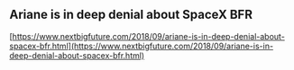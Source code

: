## Ariane is in deep denial about SpaceX BFR
  
  [https://www.nextbigfuture.com/2018/09/ariane-is-in-deep-denial-about-spacex-bfr.html](https://www.nextbigfuture.com/2018/09/ariane-is-in-deep-denial-about-spacex-bfr.html)